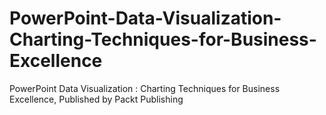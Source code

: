# PowerPoint-Data-Visualization-Charting-Techniques-for-Business-Excellence
PowerPoint Data Visualization : Charting Techniques for Business Excellence, Published by Packt Publishing

